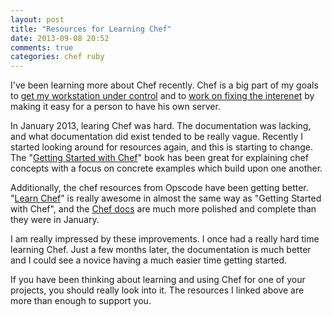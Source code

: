 ```yaml
---
layout: post
title: "Resources for Learning Chef"
date: 2013-09-08 20:52
comments: true
categories: chef ruby
---
```



I've been learning more about Chef recently.
Chef is a big part of my goals to
[get my workstation under control](/entries/your-workstation-is-a-massive-technical-debt/)
and to
[work on fixing the interenet](/entries/lets-fix-the-internet/)
by making it easy for a person to have his own server.

In January 2013, learing Chef was hard. The documentation was lacking, and what documentation
did exist tended to be really vague.
Recently I started looking around for resources again, and this is starting to change. The
"[Getting Started with Chef](http://gettingstartedwithchef.com/)"
book has been great for explaining chef concepts with a focus on
concrete examples which build upon one another.

Additionally, the chef resources from Opscode have been getting better.
"[Learn Chef](https://learnchef.opscode.com/)" is really awesome in almost the same
way as "Getting Started with Chef",
and the [Chef docs](http://docs.opscode.com/) are much more polished and complete than
they were in January.

I am really impressed by these improvements. I once had a really hard time
learning Chef. Just a few months later, the documentation is much better and I could
see a novice having a much easier time getting started.

If you have been thinking about learning and using Chef for one of your projects,
you should really look into it. The resources I linked above are more
than enough to support you.
